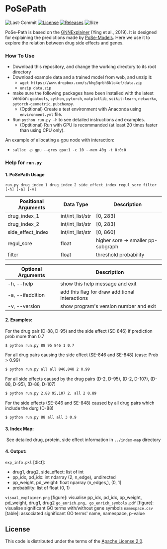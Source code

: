 # PoSePath
![Last-Commit](https://img.shields.io/github/last-commit/nyxflower/pose-path?style=plastic)
[![License](https://img.shields.io/github/license/nyxflower/pose-path?style=plastic)](https://github.com/NYXFLOWER/PoSe-Path/blob/master/LICENSE)
[![Releases](https://img.shields.io/github/v/release/nyxflower/pose-path?include_prereleases&style=plastic)](https://github.com/NYXFLOWER/PoSe-Path/releases)
![Size](https://img.shields.io/github/repo-size/nyxflower/pose-path?color=green&style=plastic)


PoSe-Path is based on the [GNNExplainer](http://papers.nips.cc/paper/9123-gnnexplainer-generating-explanations-for-graph-neural-networks) (Ying et al., 2019). It is designed for explaining the predictions made by [PoSe-Models](https://github.com/NYXFLOWER/PoSe-Model). Here we use it to explore the relation between drug side effects and genes.

### How To Use

- Download this repository, and change the working directory to its root directory
- Download example data and a trained model from web, and unzip it:
    - `wget https://www.dropbox.com/s/khg3qrbh8klo4cf/data.zip `
    - `unzip data.zip`
- make sure the following packages have been installed with the latest version: `goatools`, `cython`, `pytorch`, `matplotlib`, `scikit-learn`, `networkx`, `pytorch-geometric`,  `pubchempy`.
    - (Optitional) Create a test environment with Anaconda using `environment.yml` file.
- Run `python run.py -h` to see detailed instructions and examples. 
    - (Optitional) Run with GPU is recommanded (at least 20 times faster than using CPU only). 

An example of allocating a gpu node with interaction: 
- `salloc -p gpu --gres gpu:1 -c 10 --mem 40g -t 8:0:0`

### Help for `run.py`

#### 1.  PoSePath Usage

`run.py drug_index_1 drug_index_2 side_effect_index regul_sore filter [-h] [-a] [-v]`

| Positional Arguments | Data Type        | Description                        |
| -------------------- | ---------------- | ---------------------------------- |
| drug_index_1         | int/int_list/str | [0, 283]                           |
| drug_index_2         | int/int_list/str | [0, 283]                           |
| side_effect_index    | int/int_list/str | [0, 860]                           |
| regul_sore           | float            | higher sore -> smaller pp-subgraph |
| filter               | float            | threshold probability              |

| Optional Arguments | Description                                    |
| ------------------ | ---------------------------------------------- |
| -h, --help         | show this help message and exit                |
| -a, --ifaddition   | add this flag for draw additional interactions |
| -v, --version      | show program's version number and exit         |

#### 2. Examples:

For the drug pair (D-88, D-95) and the side effect (SE-846) if prediction prob more than 0.7
```bash
$ python run.py 88 95 846 1 0.7
```
For all drug pairs causing the side effect (SE-846 and SE-848) (case: Prob > 0.99)
```bash
$ python run.py all all 846,848 2 0.99
```
For all side effects caused by the drug pairs (D-2, D-95), (D-2, D-107), (D-88, D-95), (D-88, D-107)
```bash
$ python run.py 2,88 95,107 2, all 2 0.89
```
For the side effects (SE-846 and SE-848) caused by all drug pairs which include the durg (D-88)
```bash
$ python run.py 88 all all 3 0.9
```

#### 3. Index Map:
​    See detailed drug, protein, side effect information in `../index-map` directory

#### 4. Output:
`exp_info.pkl` [dict]: 

- drug1, drug2, side_effect: list of int
-  pp_idx, pd_idx: int ndarray (2, n_edge), undirected
- pp_weight, pd_weight: float nparray (n_edges,), (0, 1]
- probability: list of float (0, 1)

`visual_explainer.png` [figure]: visualise pp_idx, pd_idx, pp_weight, pd_weight, drug1, drug2
`go_enrich.png, go_enrich_symbols.pdf` [figure]: visualise significant GO terms with/without gene symbols
`namespace.csv` [table]: associated significant GO terms' name, namespace, p-value


## License

This code is distributed under the terms of the [Apache License 2.0](https://github.com/blaisewang/img2latex-mathpix/blob/master/LICENSE).
